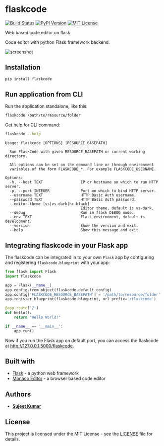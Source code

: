 # flaskcode

[![Build Status](https://travis-ci.org/sujeetkv/flaskcode.svg?branch=master)](https://travis-ci.org/sujeetkv/flaskcode)
[![PyPI Version](https://img.shields.io/pypi/v/flaskcode.svg)](https://pypi.org/project/flaskcode)
[![MIT License](https://img.shields.io/github/license/sujeetkv/flaskcode.svg)](https://github.com/sujeetkv/flaskcode/blob/master/LICENSE)

Web based code editor on flask

Code editor with python Flask framework backend.

![screenshot](https://user-images.githubusercontent.com/17122995/58358018-c499fc00-7e9a-11e9-92d5-5cb9bcb3b7ad.png)


## Installation

```bash
pip install flaskcode
```


## Run application from CLI

Run the application standalone, like this:

```bash
flaskcode /path/to/resource/folder
```

Get help for CLI command:

```bash
flaskcode --help
```

```
Usage: flaskcode [OPTIONS] [RESOURCE_BASEPATH]

  Run FlaskCode with given RESOURCE_BASEPATH or current working directory.

  All options can be set on the command line or through environment
  variables of the form FLASKCODE_*. For example FLASKCODE_USERNAME.

Options:
  -h, --host TEXT                 IP or hostname on which to run HTTP server.
  -p, --port INTEGER              Port on which to bind HTTP server.
  --username TEXT                 HTTP Basic Auth username.
  --password TEXT                 HTTP Basic Auth password.
  --editor-theme [vs|vs-dark|hc-black]
                                  Editor theme, default is vs-dark.
  --debug                         Run in flask DEBUG mode.
  --env TEXT                      Flask environment, default is development.
  --version                       Show the version and exit.
  --help                          Show this message and exit.
```


## Integrating flaskcode in your Flask app

The flaskcode can be integrated in to your own `Flask` app by configuring and registering `flaskcode.blueprint` with your app:

```python
from flask import Flask
import flaskcode

app = Flask(__name__)
app.config.from_object(flaskcode.default_config)
app.config['FLASKCODE_RESOURCE_BASEPATH'] = '/path/to/resource/folder'
app.register_blueprint(flaskcode.blueprint, url_prefix='/flaskcode')

@app.route('/')
def hello():
    return "Hello World!"

if __name__ == '__main__':
    app.run()
```

Now if you run the Flask app on default port, you can access the flaskcode at http://127.0.0.1:5000/flaskcode.


## Built with

* [Flask](http://flask.pocoo.org) - a python web framework
* [Monaco Editor](https://microsoft.github.io/monaco-editor) - a browser based code editor


## Authors

* [**Sujeet Kumar**](https://github.com/sujeetkv)


## License

This project is licensed under the MIT License - see the [LICENSE](https://github.com/sujeetkv/flaskcode/blob/master/LICENSE) file for details.
